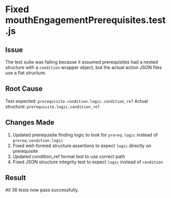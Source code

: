 # Fixed mouthEngagementPrerequisites.test.js

## Issue

The test suite was failing because it assumed prerequisites had a nested structure with a `condition` wrapper object, but the actual action JSON files use a flat structure.

## Root Cause

Test expected: `prerequisite.condition.logic.condition_ref`
Actual structure: `prerequisite.logic.condition_ref`

## Changes Made

1. Updated prerequisite finding logic to look for `prereq.logic` instead of `prereq.condition.logic`
2. Fixed well-formed structure assertions to expect `logic` directly on prerequisite
3. Updated condition_ref format test to use correct path
4. Fixed JSON structure integrity test to expect `logic` instead of `condition`

## Result

All 36 tests now pass successfully.
